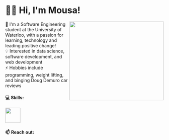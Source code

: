 # 🙋‍♂️ Hi, I'm Mousa!

<img align="right" src="https://media2.giphy.com/media/xVRRDVP6lqtNQJrzN7/giphy.gif" height="250" width="300"> 🏫 I'm a Software Engineering student at the University of Waterloo, with a passion for learning, technology and leading positive change! 
<br />
💡 Interested in data science, software development, and web development
<br />
⚡ Hobbies include programming, weight lifting, and binging Doug Demuro car reviews
#### 💻 Skills:
<img src="https://cdn1.iconfinder.com/data/icons/system-black-circles/512/java-512.png" width="48">

#### 📫 Reach out:


